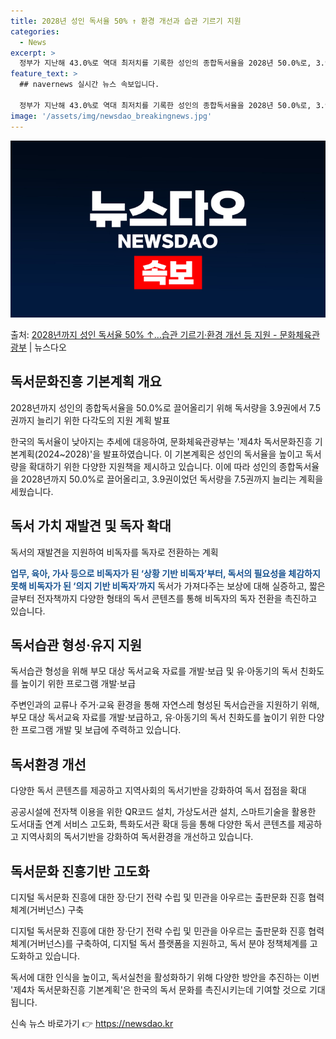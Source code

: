 ```yaml
---
title: 2028년 성인 독서율 50% ↑ 환경 개선과 습관 기르기 지원
categories:
  - News
excerpt: >
  정부가 지난해 43.0%로 역대 최저치를 기록한 성인의 종합독서율을 2028년 50.0%로, 3.9권이었던 …
feature_text: >
  ## navernews 실시간 뉴스 속보입니다.

  정부가 지난해 43.0%로 역대 최저치를 기록한 성인의 종합독서율을 2028년 50.0%로, 3.9권이었던 …
image: '/assets/img/newsdao_breakingnews.jpg'
---
```


![뉴스다오 속보](/assets/img/newsdao_breakingnews.jpg)

<p>출처: <a href="https://newsdao.kr/3623" rel="dofollow">2028년까지 성인 독서율 50% ↑…습관 기르기·환경 개선 등 지원 - 문화체육관광부</a> | 뉴스다오</p>

<h2 data-ke-size="size26">독서문화진흥 기본계획 개요</h2>
<p data-ke-size="size16">2028년까지 성인의 종합독서율을 50.0%로 끌어올리기 위해 독서량을 3.9권에서 7.5권까지 늘리기 위한 다각도의 지원 계획 발표</p>

한국의 독서율이 낮아지는 추세에 대응하여, 문화체육관광부는 '제4차 독서문화진흥 기본계획(2024~2028)'을 발표하였습니다. 이 기본계획은 성인의 독서율을 높이고 독서량을 확대하기 위한 다양한 지원책을 제시하고 있습니다. 이에 따라 성인의 종합독서율을 2028년까지 50.0%로 끌어올리고, 3.9권이었던 독서량을 7.5권까지 늘리는 계획을 세웠습니다.

<h2 data-ke-size="size26">독서 가치 재발견 및 독자 확대</h2>
<p data-ke-size="size16">독서의 재발견을 지원하여 비독자를 독자로 전환하는 계획</p>

<b><span style="color: #1a5490;">업무, 육아, 가사 등으로 비독자가 된 ‘상황 기반 비독자’부터, 독서의 필요성을 체감하지 못해 비독자가 된 ‘의지 기반 비독자’까지</span></b> 독서가 가져다주는 보상에 대해 실증하고, 짧은 글부터 전자책까지 다양한 형태의 독서 콘텐츠를 통해 비독자의 독자 전환을 촉진하고 있습니다.

<h2 data-ke-size="size26">독서습관 형성·유지 지원</h2>
<p data-ke-size="size16">독서습관 형성을 위해 부모 대상 독서교육 자료를 개발·보급 및 유·아동기의 독서 친화도를 높이기 위한 프로그램 개발·보급</p>

주변인과의 교류나 주거·교육 환경을 통해 자연스레 형성된 독서습관을 지원하기 위해, 부모 대상 독서교육 자료를 개발·보급하고, 유·아동기의 독서 친화도를 높이기 위한 다양한 프로그램 개발 및 보급에 주력하고 있습니다.

<h2 data-ke-size="size26">독서환경 개선</h2>
<p data-ke-size="size16">다양한 독서 콘텐츠를 제공하고 지역사회의 독서기반을 강화하여 독서 접점을 확대</p>

공공시설에 전자책 이용을 위한 QR코드 설치, 가상도서관 설치, 스마트기술을 활용한 도서대출 연계 서비스 고도화, 특화도서관 확대 등을 통해 다양한 독서 콘텐츠를 제공하고 지역사회의 독서기반을 강화하여 독서환경을 개선하고 있습니다.

<h2 data-ke-size="size26">독서문화 진흥기반 고도화</h2>
<p data-ke-size="size16">디지털 독서문화 진흥에 대한 장·단기 전략 수립 및 민관을 아우르는 출판문화 진흥 협력체계(거버넌스) 구축</p>

디지털 독서문화 진흥에 대한 장·단기 전략 수립 및 민관을 아우르는 출판문화 진흥 협력체계(거버넌스)를 구축하여, 디지털 독서 플랫폼을 지원하고, 독서 분야 정책체계를 고도화하고 있습니다.

독서에 대한 인식을 높이고, 독서실천을 활성화하기 위해 다양한 방안을 추진하는 이번 '제4차 독서문화진흥 기본계획'은 한국의 독서 문화를 촉진시키는데 기여할 것으로 기대됩니다. 

신속 뉴스 바로가기 👉 <a href="https://newsdao.kr" rel="dofollow">https://newsdao.kr</a>


